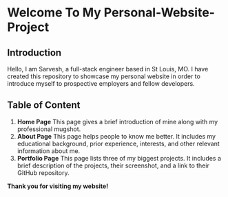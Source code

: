 # **Welcome To My Personal-Website-Project**

## **Introduction**
Hello, I am Sarvesh, a full-stack engineer based in St Louis, MO. I have created this repository to showcase my personal website in order to introduce myself to prospective employers and fellow developers.

## **Table of Content**
 1. **Home Page** This page gives a brief introduction of mine along with my professional mugshot.
 2. **About Page** This page helps people to know me better. It includes my educational background, prior experience, interests, and other relevant information about me.
 3. **Portfolio Page** This page lists three of my biggest projects. It includes a brief description of the projects, their screenshot, and a link to their GitHub repository.   

**Thank you for visiting my website!**
